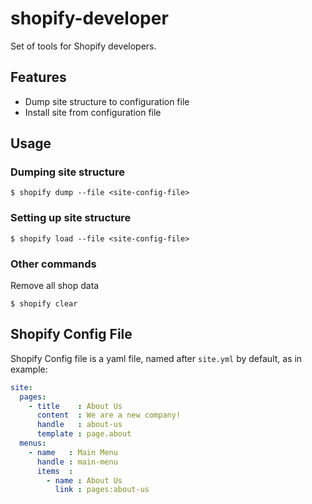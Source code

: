 # shopify-developer
Set of tools for Shopify developers.

## Features

- Dump site structure to configuration file
- Install site from configuration file

## Usage

### Dumping site structure

```
$ shopify dump --file <site-config-file>
```

### Setting up site structure

```
$ shopify load --file <site-config-file>
```

### Other commands

Remove all shop data
```
$ shopify clear
```

## Shopify Config File

Shopify Config file is a yaml file, named after `site.yml` by default, as in example:

```yml
site:
  pages:
    - title    : About Us
      content  : We are a new company!
      handle   : about-us
      template : page.about
  menus:
    - name   : Main Menu
      handle : main-menu
      items  :
        - name : About Us
          link : pages:about-us
```
